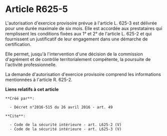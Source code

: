 # Article R625-5

L'autorisation d'exercice provisoire prévue à l'article L. 625-3 est délivrée pour une durée maximale de six mois. Elle est
accordée aux prestataires qui remplissent les conditions fixées aux 1° et 2° de l'article L. 625-2 et qui fournissent un
justificatif de leur engagement dans une démarche de certification. 

Elle permet, jusqu'à l'intervention d'une décision de la commission d'agrément et de contrôle territorialement compétente, la
poursuite de l'activité professionnelle. 

La demande d'autorisation d'exercice provisoire comprend les informations mentionnées à l'article R. 625-2.

**Liens relatifs à cet article**

	**Créé par**:

	  - Décret n°2016-515 du 26 avril 2016 - art. 49

	**Cite**:

	  - Code de la sécurité intérieure - art. L625-2 (V)
	  - Code de la sécurité intérieure - art. L625-3 (V)
